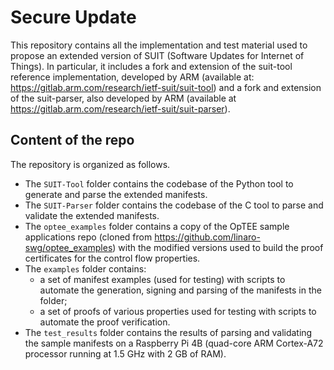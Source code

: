 # Secure Update 

This repository contains all the implementation and test material used to propose an extended version of SUIT (Software Updates for Internet of Things). In particular, it includes a fork and extension of the suit-tool reference implementation, developed by ARM (available at: https://gitlab.arm.com/research/ietf-suit/suit-tool) and a fork and extension of the suit-parser, also developed by ARM (available at https://gitlab.arm.com/research/ietf-suit/suit-parser).

## Content of the repo
The repository is organized as follows.

- The `SUIT-Tool` folder contains the codebase of the Python tool to generate
  and parse the extended manifests.
- The `SUIT-Parser` folder contains the codebase of the C tool to parse and
  validate the extended manifests.
- The `optee_examples` folder contains a copy of the OpTEE sample applications
  repo (cloned from https://github.com/linaro-swg/optee_examples) with the
  modified versions used to build the proof certificates for the control flow
  properties.
- The `examples` folder contains:
    - a set of manifest examples (used for testing) with scripts to automate the generation, signing and parsing of the manifests in the folder;
    - a set of proofs of various properties used for testing with scripts to automate the proof verification.
- The `test_results` folder contains the results of parsing and validating the
  sample manifests on a Raspberry Pi 4B (quad-core ARM Cortex-A72 processor
  running at 1.5 GHz with 2 GB of RAM).
